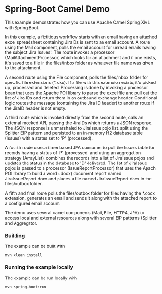 # Spring-Boot Camel Demo

This example demonstrates how you can use Apache Camel Spring XML with Spring Boot.  

In this example, a fictitious workflow starts with an email having an attached excel spreadsheet containing JiraIDs is sent to an email account.  A route using the Mail component, polls the email account for unread emails having the subject 'Jira Issues'.  The route invokes a processor (MailAttachmentProcessor) which looks for an attachment and if one exists, it's saved to a file in the files/inbox folder as whatever file name was given to the attachment.

A second route using the File component, polls the files/inbox folder for specific file extensions (*.xlxs).  If a file with this extension exists, it's picked up, processed and deleted.  Processing is done by invoking a processor bean that uses the Apache POI library to parse the excel file and pull out the list of Jira IDs and return them in an outbound exchange header. Conditional logic routes the message (containing the Jira ID header) to another route if the JiraID header is not empty.

A third route which is invoked directly from the second route, calls an external mocked API, passing the JiraIDs which returns a JSON response.  The JSON response is unmarshaled to JiraIssue pojo list, split using the Splitter EIP pattern and persisted to an in-memory H2 database table (Issues) with a status set to 'P' (processed).

A fourth route uses a timer based JPA consumer to poll the Issues table for records having a status of 'P' (processed) and using an aggregation strategy (ArrayList), combines the records into a list of JiraIssue pojos and updates the status in the database to 'D' delivered.  The list of JiraIssue pojos is passed to a processor (IssueReportProcessor) that uses the Apach POI library to build a word (.docx) document report named JiraIssueReport.docx and places a file named JiraIssueReport.docx in the files/outbox folder.

A fifth and final route polls the files/outbox folder for files having the *.docx extension, generates an email and sends it along with the attached report to a configured email account.


The demo uses several camel components (Mail, File, HTTP4, JPA) to access local and external resources along with several EIP patterns (Splitter and Aggregator.


### Building

The example can be built with

    mvn clean install

### Running the example locally
The example can be run locally with

    mvn spring-boot:run
